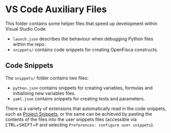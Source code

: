 # VS Code Auxiliary Files

This folder contains some helper files that speed up development within Visual Studio Code:

- ```launch.json``` describes the behaviour when debugging Python files within the repo.
- ```snippets/``` contains code snippets for creating OpenFisca constructs.

## Code Snippets

The ```snippets/``` folder contains two files:

- ```python.json``` contains snippets for creating variables, formulas and initialising new variables files.
- ```yaml.json``` contains snippets for creating tests and parameters.

There is a variety of extensions that automatically read in the code snippets, such as [Project Snippets](https://marketplace.visualstudio.com/items?itemName=rebornix.project-snippets), or the same can be achieved by pasting the contents of the files into the user snippets files (accessible via <kbd>CTRL</kbd>+<kbd>SHIFT</kbd>+<kbd>P</kbd> and selecting ```Preferences: configure user snippets```).
